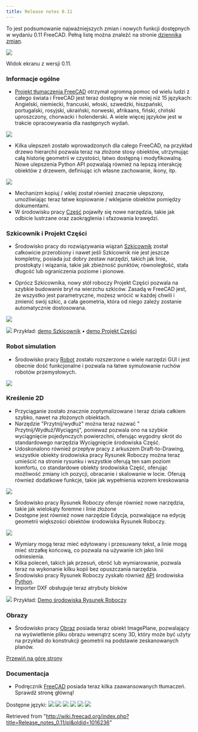 ```yaml
---
title: Release notes 0.11
---
```


To jest podsumowanie najważniejszych zmian i nowych funkcji dostępnych w wydaniu 0.11 FreeCAD. Pełną listę można znaleźć na stronie [dziennika zmian](http://www.freecadweb.org/tracker/changelog_page.php).

![](/images/FreeCAD011.png)

Widok ekranu z wersji 0.11.

### Informacje ogólne

- [Projekt tłumaczenia FreeCAD](http://crowdin.net/project/freecad) otrzymał ogromną pomoc od wielu ludzi z całego świata i FreeCAD jest teraz dostępny w nie mniej niż 15 językach: Angielski, niemiecki, francuski, włoski, szwedzki, hiszpański, portugalski, rosyjski, ukraiński, norweski, afrikaans, fiński, chiński uproszczony, chorwacki i holenderski. A wiele więcej języków jest w trakcie opracowywania dla następnych wydań.

![](/images/Release011-translation.jpg)

- Kilka ulepszeń zostało wprowadzonych dla całego FreeCAD, na przykład drzewo hierarchii pozwala teraz na złożone stosy obiektów, utrzymując całą historię geometrii w czystości, łatwo dostępną i modyfikowalną. Nowe ulepszenia Python API pozwalają również na lepszą interakcję obiektów z drzewem, definiując ich własne zachowanie, ikony, itp.

![](/images/Release011-dependency.jpg)

- Mechanizm kopiuj / wklej został również znacznie ulepszony, umożliwiając teraz łatwe kopiowanie / wklejanie obiektów pomiędzy dokumentami.
- W środowisku pracy [Część](/Part_Workbench/pl "Part Workbench/pl") pojawiły się nowe narzędzia, takie jak odbicie lustrzane oraz zaokrąglenia i sfazowania krawędzi.

### Szkicownik i Projekt Części

- Środowisko pracy do rozwiązywania wiązań [Szkicownik](/Sketcher_Workbench/pl "Sketcher Workbench/pl") został całkowicie przerobiony i nawet jeśli Szkicownik nie jest jeszcze kompletny, posiada już dobry zestaw narzędzi, takich jak linie, prostokąty i wiązania, takie jak zbieżność punktów, równoległość, stała długość lub ograniczenia poziome i pionowe.

- Oprócz Szkicownika, nowy stół roboczy Projekt Części pozwala na szybkie budowanie brył na wierzchu szkiców. Zasadą w FreeCAD jest, że wszystko jest parametryczne, możesz wrócić w każdej chwili i zmienić swój szkic, a cała geometria, która od niego zależy zostanie automatycznie dostosowana.

![](/images/Release011-sketcher.jpg)

![](/images/Movie.png) Przykład: [demo Szkicownik](http://www.youtube.com/watch?v=hvXupH5bA0E) • [demo Projekt Części](http://www.youtube.com/watch?v=7ih9Jp3OAwA)

### Robot simulation

- Środowisko pracy [Robot](/Robot_Workbench/pl "Robot Workbench/pl") zostało rozszerzone o wiele narzędzi GUI i jest obecnie dość funkcjonalne i pozwala na łatwe symulowanie ruchów robotów przemysłowych.

![](/images/Release011-robot.jpg)

### Kreślenie 2D

- Przyciąganie zostało znacznie zoptymalizowane i teraz działa całkiem szybko, nawet na złożonych obiektach.
- Narzędzie "Przytnij/wydłuż" można teraz nazwać " Przytnij/Wydłuż/Wyciągnij", ponieważ pozwala ono na szybkie wyciągnięcie pojedynczych powierzchni, oferując wygodny skrót do standardowego narzędzia Wyciągnięcie środowiska Część.
- Udoskonalono również przepływ pracy z arkuszem Draft-to-Drawing, wszystkie obiekty środowiska pracy Rysunek Roboczy można teraz umieścić na stronie rysunku i wszystkie oferują ten sam poziom komfortu, co standardowe obiekty środowiska Część, oferując możliwość zmiany ich pozycji, obracanie i skalowanie w locie. Oferują również dodatkowe funkcje, takie jak wypełnienia wzorem kreskowania

![](/images/Release011-draft-drawing.jpg)

- Środowisko pracy Rysunek Roboczy oferuje również nowe narzędzia, takie jak wielokąty foremne i linie złożone
- Dostępne jest również nowe narzędzie Edycja, pozwalające na edycję geometrii większości obiektów środowiska Rysunek Roboczy.

![](/images/Release011-draft.jpg)

- Wymiary mogą teraz mieć edytowany i przesuwany tekst, a linie mogą mieć strzałkę końcową, co pozwala na używanie ich jako linii odniesienia.
- Kilka poleceń, takich jak przesuń, obróć lub wymiarowanie, pozwala teraz na wykonanie kilku kopii bez opuszczania narzędzia.
- Środowisko pracy Rysunek Roboczy zyskało również [API](/Draft_API/pl "Draft API/pl") środowiska [Python](/Python/pl "Python/pl").
- Importer DXF obsługuje teraz atrybuty bloków

![](/images/Movie.png) Przykład: [Demo środowiska Rysunek Roboczy](http://www.youtube.com/watch?v=Q7cG-LQK8Ps)

### Obrazy

- Środowisko pracy [Obraz](/Image_Workbench/pl "Image Workbench/pl") posiada teraz obiekt ImagePlane, pozwalający na wyświetlenie pliku obrazu wewnątrz sceny 3D, który może być użyty na przykład do konstrukcji geometrii na podstawie zeskanowanych planów.

[Przewiń na górę strony](#top)

### Documentacja

- Podręcznik [FreeCAD](/Online_Help_Toc/pl "Online Help Toc/pl") posiada teraz kilka zaawansowanych tłumaczeń. Sprawdź stronę główną!

Dostępne języki: [![](/images/Flag-en.jpg)](/Release_notes_0.11 "Release notes 0.11 ") [![](/images/b/b7/Flag-de.jpg)](/Release_notes_0.11/de "Release notes 0.11/de") [![](/images/Flag-es.jpg)](/Release_notes_0.11/es "Release notes 0.11/es ") [![](/images/1/1f/Flag-fr.jpg)](/Release_notes_0.11/fr "Release notes 0.11/fr") [![](/images/Flag-it.jpg)](/Release_notes_0.11/it "Release notes 0.11/it ") [![](/images/5/57/Flag-ru.jpg)](/Release_notes_0.11/ru "Release notes 0.11/ru")

Retrieved from "<http://wiki.freecad.org/index.php?title=Release_notes_0.11/pl&oldid=1016236>"
